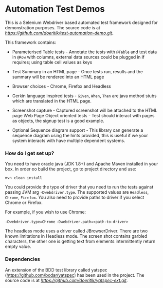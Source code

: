 # Automation Test Demos #

This is a Selenium Webdriver based automated test framework designed for demonstration purposes. The source code is at *https://github.com/doeritlk/test-automation-demo.git*. 

This framework contains:

* Parameterised Table tests - Annotate the tests with `@Table` and test data in `@Row` with columns, external data sources could be plugged in if requires; using table cell values as keys 

* Test Summary in an HTML page - Once tests run, results and the summary will be rendered into an HTML page

* Browser choices - Chrome, Firefox and Headless

* Gerkin language inspired tests - `Given`, `When`, `Then` are java method stubs which are translated in the HTML page.

* Screenshot capture - Captured screenshot will be attached to the HTML page
Web Page Object oriented tests - Test should interact with pages as objects, the signup test is a good example.

* Optional Sequence diagram support - This library can generate a sequence diagram using the hints provided, this is useful if we your system interacts with have multiple dependent systems. 


### How do I get set up? ###
You need to have oracle java (JDK 1.8+) and Apache Maven installed in your box. In order oo build the project, go to project directory and use: 

    mvn clean install

You could provide the type of driver that you need to run the tests against passing JVM arg `-Dwebdriver.type`. The supported values are `Headless`, `Chrome`, `Firefox`. You also need to provide paths to driver if you select Chrome or Firefox. 

For example, if you wish to use Chrome:

`-Dwebdriver.type=Chrome` `-Dwebdriver.path=<path-to-driver>`

The headless mode uses a driver called JBrowserDriver. There are two known limitations in Headless mode. The screen shot contains garbled characters, the other one is getting text from elements intermittently return empty value.

### Dependencies ###
An extension of the BDD test library called yatspec (https://github.com/bodar/yatspec)  has been used in the project. The source code is at *https://github.com/doeritlk/yatspec-ext.git*.
